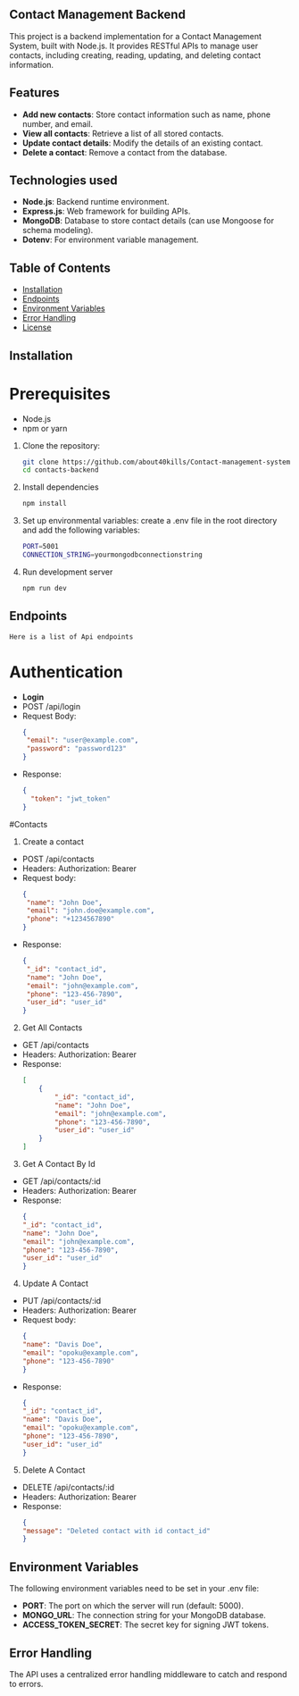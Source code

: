 ## Contact Management Backend
This project is a backend implementation for a Contact Management System, built with Node.js. It provides RESTful APIs to manage user contacts, including creating, reading, updating, and deleting contact information.

## Features
- **Add new contacts**: Store contact information such as name, phone number, and email.
- **View all contacts**: Retrieve a list of all stored contacts.
- **Update contact details**: Modify the details of an existing contact.
- **Delete a contact**: Remove a contact from the database.

## Technologies used
- **Node.js**: Backend runtime environment.
- **Express.js**: Web framework for building APIs.
- **MongoDB**: Database to store contact details (can use Mongoose for schema modeling).
- **Dotenv**: For environment variable management.



## Table of Contents

- [Installation](#installation)
- [Endpoints](#endpoints)
- [Environment Variables](#environment-variables)
- [Error Handling](#error-handling)
- [License](#license)

## Installation

# Prerequisites
- Node.js
- npm or yarn

1. Clone the repository:
   ```bash
   git clone https://github.com/about40kills/Contact-management-system.git
   cd contacts-backend

2. Install dependencies
    ```bash
    npm install

3. Set up environmental variables:
    create a .env file in the root directory and add the following variables:
    ```bash
    PORT=5001
    CONNECTION_STRING=yourmongodbconnectionstring

4. Run development server 
    ```bash
    npm run dev

## Endpoints
    Here is a list of Api endpoints
# Authentication
- **Login**
- POST /api/login
- Request Body:
    ```json
    {
     "email": "user@example.com",
     "password": "password123"
    }
- Response:
    ```json
    {
      "token": "jwt_token"
    }

#Contacts
1. Create a contact
- POST /api/contacts
- Headers: Authorization: Bearer <token>
- Request body:
    ```json
    {
     "name": "John Doe",
     "email": "john.doe@example.com",
     "phone": "+1234567890"
    }
- Response:
    ```json
    {
     "_id": "contact_id",
     "name": "John Doe",
     "email": "john@example.com",
     "phone": "123-456-7890",
     "user_id": "user_id"
    }

2. Get All Contacts
- GET /api/contacts
- Headers: Authorization: Bearer <token>
- Response:
    ```json
    [
        {
            "_id": "contact_id",
            "name": "John Doe",
            "email": "john@example.com",
            "phone": "123-456-7890",
            "user_id": "user_id"
        }
    ]

3. Get A Contact By Id
- GET /api/contacts/:id
- Headers: Authorization: Bearer <token>
- Response:
    ```json
    {
    "_id": "contact_id",
    "name": "John Doe",
    "email": "john@example.com",
    "phone": "123-456-7890",
    "user_id": "user_id"
    }


4. Update A Contact
- PUT /api/contacts/:id
- Headers: Authorization: Bearer <token>
- Request body:
    ```json
    {
    "name": "Davis Doe",
    "email": "opoku@example.com",
    "phone": "123-456-7890"
    }
- Response:
    ```json
    {
    "_id": "contact_id",
    "name": "Davis Doe",
    "email": "opoku@example.com",
    "phone": "123-456-7890",
    "user_id": "user_id"
    }

5. Delete A Contact
- DELETE /api/contacts/:id
- Headers: Authorization: Bearer <token>
- Response:
    ```json
    {
  "message": "Deleted contact with id contact_id"
    }

## Environment Variables
The following environment variables need to be set in your .env file:

- **PORT**: The port on which the server will run (default: 5000).
- **MONGO_URL**: The connection string for your MongoDB database.
- **ACCESS_TOKEN_SECRET**: The secret key for signing JWT tokens.


## Error Handling
The API uses a centralized error handling middleware to catch and respond to errors.


